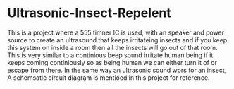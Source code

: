 # Ultrasonic-Insect-Repelent
This is a project where a 555 timner IC is used, with an speaker and power source to create an ultrasound that keeps irritateing insects and if you keep this system on inside a room then all the insects will go out of that room. 
This is very similar to a continious beep sound irritate human being if it keeps coming continiously so as being human we can either turn it of or escape from there. In the same way an ultrasonic sound wors for an insect, A schemsatic circuit diagram is mentioed in this project for reference. 

